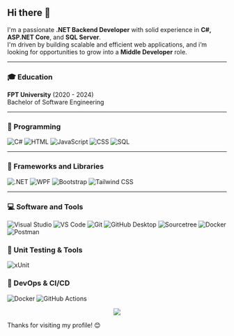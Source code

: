 ## Hi there 👋

I'm a passionate **.NET Backend Developer** with solid experience in **C#, ASP.NET Core**, and **SQL Server**.  
I'm driven by building scalable and efficient web applications, and i’m looking for opportunities to grow into a **Middle Developer** role.

---
### 🎓 Education
**FPT University** (2020 - 2024)  
Bachelor of Software Engineering  

---
### 🚀 Programming

![C#](https://img.shields.io/badge/C%23-%23239120.svg?style=for-the-badge&logo=c-sharp&logoColor=white)
![HTML](https://img.shields.io/badge/HTML-%23E34F26.svg?style=for-the-badge&logo=html5&logoColor=white)
![JavaScript](https://img.shields.io/badge/JavaScript-%23F7DF1E.svg?style=for-the-badge&logo=javascript&logoColor=black)
![CSS](https://img.shields.io/badge/CSS-%231572B6.svg?style=for-the-badge&logo=css3&logoColor=white)
![SQL](https://img.shields.io/badge/SQL-%2300758F.svg?style=for-the-badge&logo=sqlite&logoColor=white)

---

### 🧰 Frameworks and Libraries

![.NET](https://img.shields.io/badge/.NET-512BD4?style=for-the-badge&logo=dotnet&logoColor=white)
![WPF](https://img.shields.io/badge/WPF-%23CC6699.svg?style=for-the-badge&logo=windows&logoColor=white)
![Bootstrap](https://img.shields.io/badge/Bootstrap-%23563D7C.svg?style=for-the-badge&logo=bootstrap&logoColor=white)
![Tailwind CSS](https://img.shields.io/badge/Tailwind%20CSS-%2338B2AC.svg?style=for-the-badge&logo=tailwind-css&logoColor=white)

---

### 💻 Software and Tools

![Visual Studio](https://img.shields.io/badge/Visual%20Studio-5C2D91?style=for-the-badge&logo=visual%20studio&logoColor=white)
![VS Code](https://img.shields.io/badge/VS%20Code-007ACC?style=for-the-badge&logo=visual-studio-code&logoColor=white)
![Git](https://img.shields.io/badge/Git-F05032?style=for-the-badge&logo=git&logoColor=white)
![GitHub Desktop](https://img.shields.io/badge/GitHub%20Desktop-24292F?style=for-the-badge&logo=github&logoColor=white)
![Sourcetree](https://img.shields.io/badge/Sourcetree-0052CC?style=for-the-badge&logo=sourcetree&logoColor=white)
![Docker](https://img.shields.io/badge/Docker-2496ED?style=for-the-badge&logo=docker&logoColor=white)
![Postman](https://img.shields.io/badge/Postman-FF6C37?style=for-the-badge&logo=postman&logoColor=white)

### 🧪 Unit Testing & Tools

![xUnit](https://img.shields.io/badge/xUnit.net-68217A?style=for-the-badge&logo=xamarin&logoColor=white)

### 🐳 DevOps & CI/CD

![Docker](https://img.shields.io/badge/Docker-2496ED?style=for-the-badge&logo=docker&logoColor=white)
![GitHub Actions](https://img.shields.io/badge/GitHub%20Actions-2088FF?style=for-the-badge&logo=github-actions&logoColor=white)

<!-- GitHub Stats -->
<p align="center">
  <img src="https://github-readme-stats.vercel.app/api/top-langs/?username=ngandolh&layout=compact&theme=radical" />
</p>

Thanks for visiting my profile! 😊

